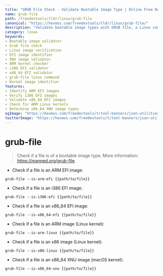 ```yaml
---
title: "GRUB File Check - Validate Bootable Image Type | Online Free DevTools by Hexmos"
name: grub-file
path: /freedevtools/tldr/linux/grub-file
canonical: "https://hexmos.com/freedevtools/tldr/linux/grub-file/"
description: "Validate bootable image types with GRUB file, a Linux command to verify image architectures like EFI and XNU. Free online tool, no registration required."
category: linux
keywords:
- Bootable image validator
- Grub file check
- Linux image verification
- EFI image identifier
- XNU image validator
- ARM kernel checker
- i386 EFI validator
- x86_64 EFI validator
- grub-file linux command
- Kernel image identifier
features:
- Identify ARM EFI images
- Verify i386 EFI images
- Validate x86_64 EFI images
- Check for ARM Linux kernels
- Determine x86_64 XNU image types
ogImage: "https://hexmos.com/freedevtools/t/tool-banners/json-utilities-banner.png"
twitterImage: "https://hexmos.com/freedevtools/t/tool-banners/json-utilities-banner.png"
---
```


# grub-file

> Check if a file is of a bootable image type.
> More information: <https://manned.org/grub-file>.

- Check if a file is an ARM EFI image:

`grub-file --is-arm-efi {{path/to/file}}`

- Check if a file is an i386 EFI image:

`grub-file --is-i386-efi {{path/to/file}}`

- Check if a file is an x86_64 EFI image:

`grub-file --is-x86_64-efi {{path/to/file}}`

- Check if a file is an ARM image (Linux kernel):

`grub-file --is-arm-linux {{path/to/file}}`

- Check if a file is an x86 image (Linux kernel):

`grub-file --is-x86-linux {{path/to/file}}`

- Check if a file is an x86_64 XNU image (macOS kernel):

`grub-file --is-x86_64-xnu {{path/to/file}}`
